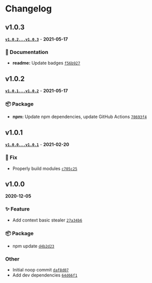# Changelog

## v1.0.3

**[`v1.0.2...v1.0.3`](https://github.com/evelynhathaway/context-thief/compare/v1.0.2...v1.0.3)** - **2021-05-17**

### 📄 Documentation

- **readme:** Update badges [`f56b927`](https://github.com/evelynhathaway/context-thief/commit/f56b927)

## v1.0.2

**[`v1.0.1...v1.0.2`](https://github.com/evelynhathaway/context-thief/compare/v1.0.1...v1.0.2)** - **2021-05-17**

### 📦 Package

- **npm:** Update npm dependencies, update GitHub Actions [`78693f4`](https://github.com/evelynhathaway/context-thief/commit/78693f4)

## v1.0.1

**[`v1.0.0...v1.0.1`](https://github.com/evelynhathaway/context-thief/compare/v1.0.0...v1.0.1)** - **2021-02-20**

### 🐛 Fix

- Properly build modules [`c705c25`](https://github.com/evelynhathaway/context-thief/commit/c705c25)

## v1.0.0

**2020-12-05**

### ✨ Feature

- Add context basic stealer [`27a34b6`](https://github.com/evelynhathaway/context-thief/commit/27a34b6)

### 📦 Package

- npm update [`d4b2d23`](https://github.com/evelynhathaway/context-thief/commit/d4b2d23)

### Other

- Initial noop commit [`daf8d07`](https://github.com/evelynhathaway/context-thief/commit/daf8d07)
- Add dev dependencies [`64d66f1`](https://github.com/evelynhathaway/context-thief/commit/64d66f1)
